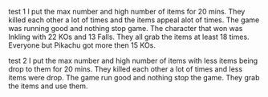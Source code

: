 
test 1
I put the max number and high number of items for 20 mins. They killed each other a lot of times and the items appeal alot of times. The game was running good and nothing stop game. The character that won was Inkling with 22 KOs and 13 Falls. They all grab the items at least 18 times. Everyone but Pikachu got more then 15 KOs.

test 2
I put the max number and high number of items with less items being drop to them for 20 mins. They killed each other a lot of times and less items were drop. The game run good and nothing stop the game. They grab the items and use them.
